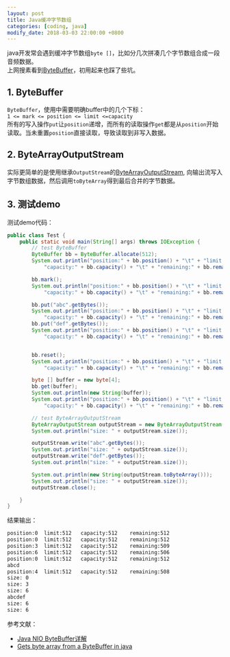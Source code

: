 ```yaml
---
layout: post
title: Java缓冲字节数组
categories: [coding, java]
modify_date: 2018-03-03 22:00:00 +0800
---
```


java开发常会遇到缓冲字节数组`byte []`，比如分几次拼凑几个字节数组合成一段音频数据。  
上网搜素看到[ByteBuffer](https://docs.oracle.com/javase/7/docs/api/java/nio/ByteBuffer.html)，初用起来也踩了些坑。

## 1. ByteBuffer  
`ByteBuffer`，使用中需要明确buffer中的几个下标：  
`1 <= mark <= position <= limit <=capacity`  
所有的写入操作`put`让`position`递增，而所有的读取操作`get`都是从`position`开始读取。当未重置`position`直接读取，导致读取到非写入数据。

## 2. ByteArrayOutputStream
实际更简单的是使用继承`OutputStream`的[ByteArrayOutputStream](https://docs.oracle.com/javase/7/docs/api/java/io/ByteArrayOutputStream.html),
向输出流写入字节数组数据，然后调用`toByteArray`得到最后合并的字节数据。

## 3. 测试demo

测试demo代码：

``` java
public class Test {
    public static void main(String[] args) throws IOException {
        // test ByteBuffer
        ByteBuffer bb = ByteBuffer.allocate(512);
        System.out.println("position:" + bb.position() + "\t" + "limit:" + bb.limit() + "\t" +
            "capacity:" + bb.capacity() + "\t" + "remaining:" + bb.remaining());

        bb.mark();
        System.out.println("position:" + bb.position() + "\t" + "limit:" + bb.limit() + "\t" +
            "capacity:" + bb.capacity() + "\t" + "remaining:" + bb.remaining());

        bb.put("abc".getBytes());
        System.out.println("position:" + bb.position() + "\t" + "limit:" + bb.limit() + "\t" +
            "capacity:" + bb.capacity() + "\t" + "remaining:" + bb.remaining());
        bb.put("def".getBytes());
        System.out.println("position:" + bb.position() + "\t" + "limit:" + bb.limit() + "\t" +
            "capacity:" + bb.capacity() + "\t" + "remaining:" + bb.remaining());


        bb.reset();
        System.out.println("position:" + bb.position() + "\t" + "limit:" + bb.limit() + "\t" +
            "capacity:" + bb.capacity() + "\t" + "remaining:" + bb.remaining());

        byte [] buffer = new byte[4];
        bb.get(buffer);
        System.out.println(new String(buffer));
        System.out.println("position:" + bb.position() + "\t" + "limit:" + bb.limit() + "\t" +
            "capacity:" + bb.capacity() + "\t" + "remaining:" + bb.remaining());

        // test ByteArrayOutputStream
        ByteArrayOutputStream outputStream = new ByteArrayOutputStream();
        System.out.println("size: " + outputStream.size());

        outputStream.write("abc".getBytes());
        System.out.println("size: " + outputStream.size());
        outputStream.write("def".getBytes());
        System.out.println("size: " + outputStream.size());

        System.out.println(new String(outputStream.toByteArray()));
        System.out.println("size: " + outputStream.size());
        outputStream.close();

    }
}
```

结果输出：  

``` bash
position:0	limit:512	capacity:512	remaining:512
position:0	limit:512	capacity:512	remaining:512
position:3	limit:512	capacity:512	remaining:509
position:6	limit:512	capacity:512	remaining:506
position:0	limit:512	capacity:512	remaining:512
abcd
position:4	limit:512	capacity:512	remaining:508
size: 0
size: 3
size: 6
abcdef
size: 6
size: 6
```

参考文献：  
* [Java NIO ByteBuffer详解](http://donald-draper.iteye.com/blog/2357084)  
* [Gets byte array from a ByteBuffer in java](https://stackoverflow.com/questions/679298/gets-byte-array-from-a-bytebuffer-in-java)  